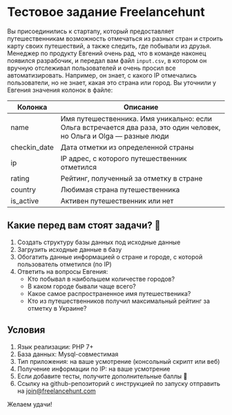 # Тестовое задание Freelancehunt

Вы присоединились к стартапу, который предоставляет путешественникам возможность отмечаться из разных стран 
и строить карту своих путешествий, а также следить, где побывали из друзья.  
Менеджер по продукту Евгений очень рад, что в команде наконец появился разрабочик, и передал вам файл `input.csv`, 
в котором он вручную отслеживал пользователей и очень просил все автоматизировать. Например, он знает, с какого IP 
отмечались пользователи, но не знает, какая это страна или город.
Вы уточнили у Евгения значения колонок в файле: 

| Колонка            | Описание                                                                                       |
|--------------------|------------------------------------------------------------------------------------------------|
|  name              | Имя путешественника. Имя уникально: если Ольга встречается два раза, это один человек, но Ольга и Olga — разные люди |
|  checkin_date | Дата отметки из определенной страны                                                                               |
|  ip                | IP адрес, с которого путешественник отметился                                                  |
|  rating            | Рейтинг, полученный за отметку в стране                                                                        | 
|  country           | Любимая страна путешественника                                                                                         |
|  is_active         | Активен путешественник или нет                                                                 |

## Какие перед вам стоят задачи? 🧠

1. Создать структуру базы данных под исходные данные
2. Загрузить исходные данные в базу
3. Обогатить данные информацией о стране и городе, с которой пользователь отметился (по IP)
4. Ответить на вопросы Евгения:
    * Кто побывал в наибольшем количестве городов?
    * В каком городе бывали чаще всего? 
    * Какое самое распространенное имя путешественика?
    * Кто из путешественников получил максимальный рейтинг за отметку в Украине?

## Условия

1. Язык реализации: PHP 7+
2. База данных: Mysql-совместимая
3. Тип приложения: на ваше усмотрение (консольный скрипт или веб)
4. Получение информации по IP: на ваше усмотрение
5. Если добавите тесты, получите дополнительные баллы 🏅
6. Ссылку на github-репозиторий с инструкцией по запуску отправить на join@freelancehunt.com

Желаем удачи!
